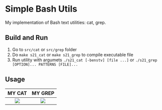 # Simple Bash Utils

My implementation of Bash text utilities: cat, grep.

## Build and Run
1. Go to ```src/cat``` or ```src/grep``` folder
2. Do ```make s21_cat``` or ```make s21_grep``` to compile executable file
3. Run utility with argumets ```./s21_cat [-benstv] [file ...]``` or ```./s21_grep [OPTION]... PATTERNS [FILE]...```

## Usage
MY CAT             |  MY GREP
:-------------------------:|:-------------------------:
![](../../images/cat.gif)  |  ![](../../images/grep.gif)




